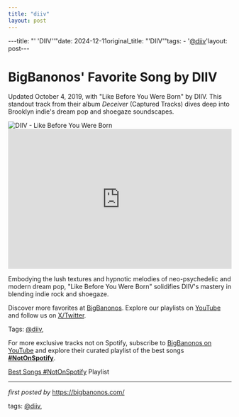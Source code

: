 ```yaml
---
title: "diiv"
layout: post
---
```

---title: "' 'DIIV''"date: 2024-12-11original_title: "'DIIV'"tags:  - '[@diiv](/tags/diiv/)'layout: post---<!-- Post Title --><h1 >BigBanonos' Favorite Song by DIIV</h1> <!-- Introductory Text --><p >Updated October 4, 2019, with "Like Before You Were Born" by DIIV. This standout track from their album *Deceiver* (Captured Tracks) dives deep into Brooklyn indie's dream pop and shoegaze soundscapes.</p> <!-- Featured Image --><div > <img src="https://ca-times.brightspotcdn.com/dims4/default/7718e08/2147483647/strip/true/crop/5843x3895+0+0/resize/1200x800!/quality/75/?url=https%3A%2F%2Fcalifornia-times-brightspot.s3.amazonaws.com%2Ff2%2Fe0%2F80ea71854014bf4f4e86fbc56253%2F1456532-et-diiv-portrait-jja-0007.jpg" alt="DIIV - Like Before You Were Born" /></div> <!-- YouTube Video Embed --><div > <iframe width="100%" height="315" src="https://www.youtube.com/embed/gTyzo-_sEl4" title="Like Before You Were Born" frameborder="0" allow="accelerometer; autoplay; clipboard-write; encrypted-media; gyroscope; picture-in-picture; web-share" referrerpolicy="strict-origin-when-cross-origin" allowfullscreen></iframe></div> <!-- Song Information --><div > <p>Embodying the lush textures and hypnotic melodies of neo-psychedelic and modern dream pop, "Like Before You Were Born" solidifies DIIV's mastery in blending indie rock and shoegaze.</p></div> <!-- Footer Links --><div > <p>Discover more favorites at <a href="https://bigbanonos.com/" target="_blank">BigBanonos</a>. Explore our playlists on <a href="https://www.youtube.com/[@BigBanonos](/tags/BigBanonos/)" target="_blank">YouTube</a> and follow us on <a href="https://x.com/bigbanonos" target="_blank">X/Twitter</a>.</p></div> <!-- Tags --><p >Tags: [@diiv](/tags/diiv/),</p><!--Subscribe and Playlist Links--><div>    <p>For more exclusive tracks not on Spotify, subscribe to <a href="https://www.youtube.com/[@BigBanonos](/tags/BigBanonos/)" target="_blank">BigBanonos on YouTube</a> and explore their curated playlist of the best songs <strong>[#NotOnSpotify](/tags/NotOnSpotify/)</strong>.</p>    <p><a href="https://www.youtube.com/playlist?list=PLtuNtuTatqI0kFahUCbtbfenC_ET5O_tr" target="_blank">Best Songs [#NotOnSpotify](/tags/NotOnSpotify/) Playlist<br /></a></p></div><hr /><p><em>first posted by</em> <a href="https://bigbanonos.com/" rel="noopener" target="_new">https://bigbanonos.com/</a></p><p>tags: [@diiv](/tags/diiv/),</p>